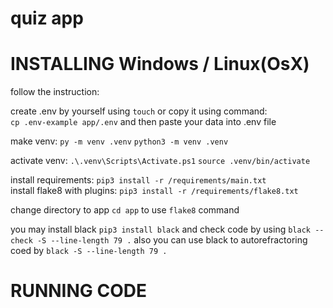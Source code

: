 # quiz app
# INSTALLING Windows / Linux(OsX)  
follow the instruction:

create .env by yourself using `touch` or copy it using command:     
`cp .env-example app/.env` and then paste your data into .env file

make venv:
`py -m venv .venv`
`python3 -m venv .venv` 

activate venv:
`.\.venv\Scripts\Activate.ps1`
`source .venv/bin/activate`  

install requirements: `pip3 install -r /requirements/main.txt`  
install flake8 with plugins: `pip3 install -r /requirements/flake8.txt`     

change directory to app `cd app` to use `flake8` command

you may install black `pip3 install black` and check code by using `black --check -S --line-length 79 .`
also you can use black to autorefractoring coed by `black -S --line-length 79 .`

# RUNNING CODE
